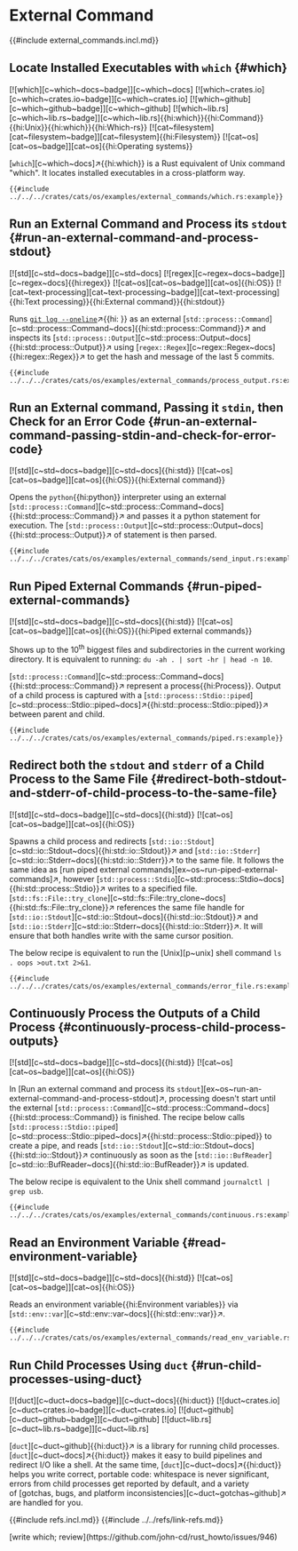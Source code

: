 # External Command

{{#include external_commands.incl.md}}

## Locate Installed Executables with `which` {#which}

[![which][c~which~docs~badge]][c~which~docs] [![which~crates.io][c~which~crates.io~badge]][c~which~crates.io] [![which~github][c~which~github~badge]][c~which~github] [![which~lib.rs][c~which~lib.rs~badge]][c~which~lib.rs]{{hi:which}}{{hi:Command}}{{hi:Unix}}{{hi:which}}{{hi:Which-rs}} [![cat~filesystem][cat~filesystem~badge]][cat~filesystem]{{hi:Filesystem}} [![cat~os][cat~os~badge]][cat~os]{{hi:Operating systems}}

[`which`][c~which~docs]↗{{hi:which}} is a Rust equivalent of Unix command "which". It locates installed executables in a cross-platform way.

```rust,editable,noplayground
{{#include ../../../crates/cats/os/examples/external_commands/which.rs:example}}
```

## Run an External Command and Process its `stdout` {#run-an-external-command-and-process-stdout}

[![std][c~std~docs~badge]][c~std~docs] [![regex][c~regex~docs~badge]][c~regex~docs]{{hi:regex}} [![cat~os][cat~os~badge]][cat~os]{{hi:OS}} [![cat~text-processing][cat~text-processing~badge]][cat~text-processing]{{hi:Text processing}}{{hi:External command}}{{hi:stdout}}

Runs [`git log --oneline`]( )↗{{hi: }} as an external [`std::process::Command`][c~std::process::Command~docs]{{hi:std::process::Command}}↗ and inspects its [`std::process::Output`][c~std::process::Output~docs]{{hi:std::process::Output}}↗ using [`regex::Regex`][c~regex::Regex~docs]{{hi:regex::Regex}}↗ to get the hash and message of the last 5 commits.

```rust,editable
{{#include ../../../crates/cats/os/examples/external_commands/process_output.rs:example}}
```

## Run an External command, Passing it `stdin`, then Check for an Error Code {#run-an-external-command-passing-stdin-and-check-for-error-code}

[![std][c~std~docs~badge]][c~std~docs]{{hi:std}} [![cat~os][cat~os~badge]][cat~os]{{hi:OS}}{{hi:External command}}

Opens the `python`{{hi:python}} interpreter using an external [`std::process::Command`][c~std::process::Command~docs]{{hi:std::process::Command}}↗ and passes it a python statement for execution. The [`std::process::Output`][c~std::process::Output~docs]{{hi:std::process::Output}}↗ of statement is then parsed.

```rust,editable
{{#include ../../../crates/cats/os/examples/external_commands/send_input.rs:example}}
```

## Run Piped External Commands {#run-piped-external-commands}

[![std][c~std~docs~badge]][c~std~docs]{{hi:std}} [![cat~os][cat~os~badge]][cat~os]{{hi:OS}}{{hi:Piped external commands}}

Shows up to the 10<sup>th</sup> biggest files and subdirectories in the current working directory. It is equivalent to running: `du -ah . | sort -hr | head -n 10`.

[`std::process::Command`][c~std::process::Command~docs]{{hi:std::process::Command}}↗ represent a process{{hi:Process}}. Output of a child process is captured with a [`std::process::Stdio::piped`][c~std::process::Stdio::piped~docs]↗{{hi:std::process::Stdio::piped}}↗ between parent and child.

```rust,editable
{{#include ../../../crates/cats/os/examples/external_commands/piped.rs:example}}
```

## Redirect both the `stdout` and `stderr` of a Child Process to the Same File {#redirect-both-stdout-and-stderr-of-child-process-to-the-same-file}

[![std][c~std~docs~badge]][c~std~docs]{{hi:std}} [![cat~os][cat~os~badge]][cat~os]{{hi:OS}}

Spawns a child process and redirects [`std::io::Stdout`][c~std::io::Stdout~docs]{{hi:std::io::Stdout}}↗ and [`std::io::Stderr`][c~std::io::Stderr~docs]{{hi:std::io::Stderr}}↗ to the same file. It follows the same idea as [run piped external commands][ex~os~run-piped-external-commands]↗, however [`std::process::Stdio`][c~std::process::Stdio~docs]{{hi:std::process::Stdio}}↗ writes to a specified file. [`std::fs::File::try_clone`][c~std::fs::File::try_clone~docs]{{hi:std::fs::File::try_clone}}↗ references the same file handle for [`std::io::Stdout`][c~std::io::Stdout~docs]{{hi:std::io::Stdout}}↗ and [`std::io::Stderr`][c~std::io::Stderr~docs]{{hi:std::io::Stderr}}↗. It will ensure that both handles write with the same cursor position.

The below recipe is equivalent to run the [Unix][p~unix] shell command `ls . oops >out.txt 2>&1`.

```rust,editable
{{#include ../../../crates/cats/os/examples/external_commands/error_file.rs:example}}
```

## Continuously Process the Outputs of a Child Process {#continuously-process-child-process-outputs}

[![std][c~std~docs~badge]][c~std~docs]{{hi:std}} [![cat~os][cat~os~badge]][cat~os]{{hi:OS}}

In [Run an external command and process its `stdout`][ex~os~run-an-external-command-and-process-stdout]↗, processing doesn't start until the external [`std::process::Command`][c~std::process::Command~docs]{{hi:std::process::Command}} is finished. The recipe below calls [`std::process::Stdio::piped`][c~std::process::Stdio::piped~docs]↗{{hi:std::process::Stdio::piped}} to create a pipe, and reads
[`std::io::Stdout`][c~std::io::Stdout~docs]{{hi:std::io::Stdout}}↗ continuously as soon as the [`std::io::BufReader`][c~std::io::BufReader~docs]{{hi:std::io::BufReader}}↗ is updated.

The below recipe is equivalent to the Unix shell command `journalctl | grep usb`.

```rust,editable
{{#include ../../../crates/cats/os/examples/external_commands/continuous.rs:example}}
```

## Read an Environment Variable {#read-environment-variable}

[![std][c~std~docs~badge]][c~std~docs]{{hi:std}} [![cat~os][cat~os~badge]][cat~os]{{hi:OS}}

Reads an environment variable{{hi:Environment variables}} via [`std::env::var`][c~std::env::var~docs]{{hi:std::env::var}}↗.

```rust,editable
{{#include ../../../crates/cats/os/examples/external_commands/read_env_variable.rs:example}}
```

## Run Child Processes Using `duct` {#run-child-processes-using-duct}

[![duct][c~duct~docs~badge]][c~duct~docs]{{hi:duct}}
[![duct~crates.io][c~duct~crates.io~badge]][c~duct~crates.io]
[![duct~github][c~duct~github~badge]][c~duct~github]
[![duct~lib.rs][c~duct~lib.rs~badge]][c~duct~lib.rs]

[`duct`][c~duct~github]{{hi:duct}}↗ is a library for running child processes. [`duct`][c~duct~docs]↗{{hi:duct}} makes it easy to build pipelines and redirect I/O like a shell. At the same time, [`duct`][c~duct~docs]↗{{hi:duct}} helps you write correct, portable code: whitespace is never significant, errors from child processes get reported by default, and a variety of [gotchas, bugs, and platform inconsistencies][c~duct~gotchas~github]↗ are handled for you.

{{#include refs.incl.md}}
{{#include ../../refs/link-refs.md}}

<div class="hidden">
[write which; review](https://github.com/john-cd/rust_howto/issues/946)
</div>
